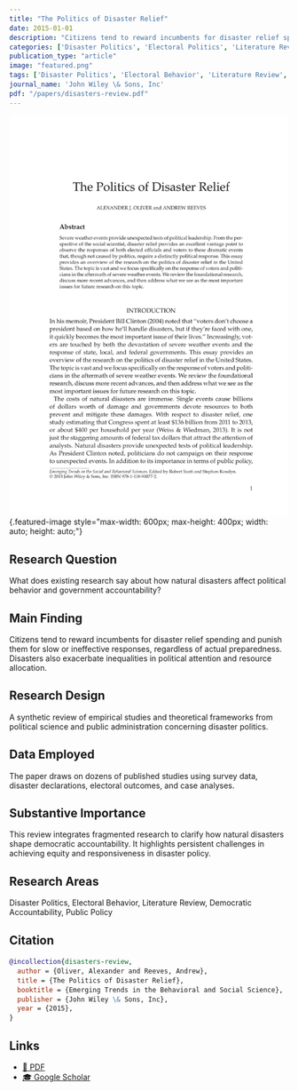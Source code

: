 ```yaml
---
title: "The Politics of Disaster Relief"
date: 2015-01-01
description: "Citizens tend to reward incumbents for disaster relief spending and punish them for slow or ineffective responses, regardless of actual preparedness. Disasters also exacerbate inequalities in political attention and resource allocation."
categories: ['Disaster Politics', 'Electoral Politics', 'Literature Review', 'Democratic Accountability', 'Public Policy']
publication_type: "article"
image: "featured.png"
tags: ['Disaster Politics', 'Electoral Behavior', 'Literature Review', 'Democratic Accountability', 'Public Policy']
journal_name: 'John Wiley \& Sons, Inc'
pdf: "/papers/disasters-review.pdf"
---
```


![](featured.png){.featured-image style="max-width: 600px; max-height: 400px; width: auto; height: auto;"}

## Research Question

What does existing research say about how natural disasters affect political behavior and government accountability?

## Main Finding

Citizens tend to reward incumbents for disaster relief spending and punish them for slow or ineffective responses, regardless of actual preparedness. Disasters also exacerbate inequalities in political attention and resource allocation.

## Research Design

A synthetic review of empirical studies and theoretical frameworks from political science and public administration concerning disaster politics.

## Data Employed

The paper draws on dozens of published studies using survey data, disaster declarations, electoral outcomes, and case analyses.

## Substantive Importance

This review integrates fragmented research to clarify how natural disasters shape democratic accountability. It highlights persistent challenges in achieving equity and responsiveness in disaster policy.

## Research Areas

Disaster Politics, Electoral Behavior, Literature Review, Democratic Accountability, Public Policy

## Citation

```bibtex
@incollection{disasters-review,
  author = {Oliver, Alexander and Reeves, Andrew},
  title = {The Politics of Disaster Relief},
  booktitle = {Emerging Trends in the Behavioral and Social Science},
  publisher = {John Wiley \& Sons, Inc},
  year = {2015},
}
```

## Links

- [📄 PDF](/papers/disasters-review.pdf)
- [🎓 Google Scholar](https://scholar.google.com/scholar?q=The%20Politics%20of%20Disaster%20Relief)